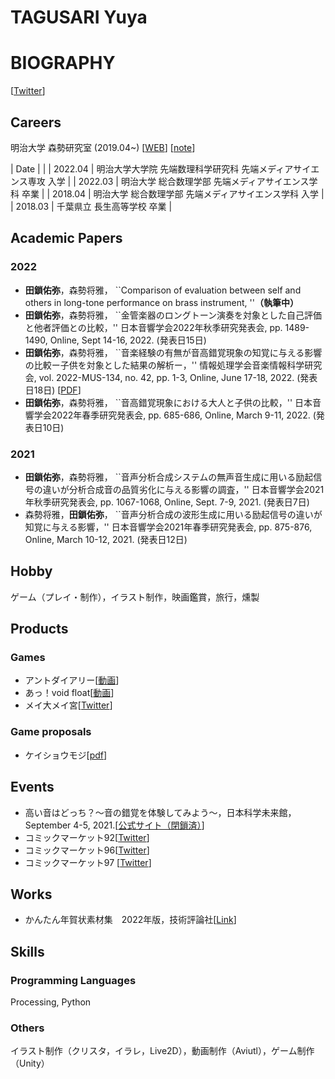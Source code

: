 # TAGUSARI Yuya
# BIOGRAPHY
[[Twitter](https://twitter.com/FieldChain)]

## Careers  
明治大学 森勢研究室 (2019.04~) [[WEB](http://www.isc.meiji.ac.jp/~mmorise/lab/)] [[note](https://note.com/fms_moriselab/m/m4dc0e15c37cf)]  

| Date | |
| 2022.04 | 明治大学大学院 先端数理科学研究科 先端メディアサイエンス専攻 入学 |
| 2022.03 | 明治大学 総合数理学部 先端メディアサイエンス学科 卒業 |
| 2018.04 | 明治大学 総合数理学部 先端メディアサイエンス学科 入学 |
| 2018.03 | 千葉県立 長生高等学校 卒業 |

## Academic Papers  

### 2022  
* **田鎖佑弥**，森勢将雅， ``Comparison of evaluation between self and others in long-tone performance on brass instrument, ''**（執筆中）**
* **田鎖佑弥**，森勢将雅， ``金管楽器のロングトーン演奏を対象とした自己評価と他者評価との比較，'' 日本音響学会2022年秋季研究発表会, pp. 1489-1490, Online, Sept 14-16, 2022. (発表日15日)
* **田鎖佑弥**，森勢将雅， ``音楽経験の有無が音高錯覚現象の知覚に与える影響の比較ー子供を対象とした結果の解析ー，'' 情報処理学会音楽情報科学研究会, vol. 2022-MUS-134, no. 42, pp. 1-3, Online, June 17-18, 2022. (発表日18日) [[PDF](href="paper/IPSJ-MUS22134042.pdf")]
* **田鎖佑弥**，森勢将雅， ``音高錯覚現象における大人と子供の比較，'' 日本音響学会2022年春季研究発表会, pp. 685-686, Online, March 9-11, 2022. (発表日10日)

### 2021
* **田鎖佑弥**，森勢将雅， ``音声分析合成システムの無声音生成に用いる励起信号の違いが分析合成音の品質劣化に与える影響の調査，'' 日本音響学会2021年秋季研究発表会, pp. 1067-1068, Online, Sept. 7-9, 2021. (発表日7日)
* 森勢将雅，**田鎖佑弥**， ``音声分析合成の波形生成に用いる励起信号の違いが知覚に与える影響，'' 日本音響学会2021年春季研究発表会, pp. 875-876, Online, March 10-12, 2021. (発表日12日)

## Hobby
ゲーム（プレイ・制作），イラスト制作，映画鑑賞，旅行，燻製

## Products
### Games
* アントダイアリー[[動画](https://drive.google.com/file/d/1QgAyzwpH5sMWKsItf6ADsFZPbaPAenbL/view)]
* あっ！void float[[動画](https://drive.google.com/file/d/1hC6AODD4FYQfSEjU08eqGYN_xaxjlCjr/view?usp=sharing)]
* メイ大メイ宮[[Twitter](https://twitter.com/CCC_sokon/status/1258705704468262912)]

### Game proposals
* ケイショウモジ[[pdf](https://drive.google.com/file/d/1QJHgLTj2IyeDN1_KzviDxPj1vbOvvhj8/view?usp=sharing)]

## Events
* 高い音はどっち？～音の錯覚を体験してみよう～，日本科学未来館，September 4-5, 2021.[[公式サイト（閉鎖済）](https://www.miraikan.jst.go.jp/events/202109042115.html)]
* コミックマーケット92[[Twitter](https://twitter.com/sokon_illust/status/1028299015530541056)]
* コミックマーケット96[[Twitter](https://twitter.com/sokon_illust/status/1160333362252226560)]
* コミックマーケット97 [[Twitter](https://twitter.com/sokon_illust/status/1211161909728178176)]

## Works
* かんたん年賀状素材集　2022年版，技術評論社[[Link](https://gihyo.jp/book/2021/978-4-297-12341-3)]

## Skills
### Programming Languages
Processing, Python

### Others
イラスト制作（クリスタ，イラレ，Live2D），動画制作（Aviutl），ゲーム制作（Unity）
